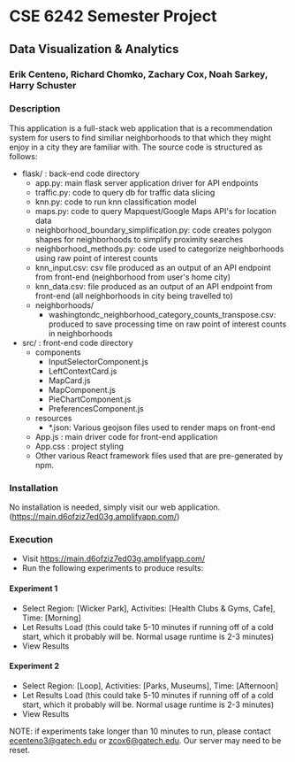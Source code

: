 # CSE 6242 Semester Project
## Data Visualization & Analytics
### Erik Centeno, Richard Chomko, Zachary Cox, Noah Sarkey, Harry Schuster

### Description
This application is a full-stack web application that is a recommendation system for users to find similiar neighborhoods to that which they might enjoy in a city they are familiar with. The source code is structured as follows:
- flask/ : back-end code directory
  - app.py: main flask server application driver for API endpoints
  - traffic.py: code to query db for traffic data slicing
  - knn.py: code to run knn classification model
  - maps.py: code to query Mapquest/Google Maps API's for location data
  - neighborhood_boundary_simplification.py: code creates polygon shapes for neighborhoods to simplify proximity searches
  - neighborhood_methods.py: code used to categorize neighborhoods using raw point of interest counts
  - knn_input.csv: csv file produced as an output of an API endpoint from front-end (neighborhood from user's home city)
  - knn_data.csv: file produced as an output of an API endpoint from front-end (all neighborhoods in city being travelled to)
  - neighborhoods/
    - washingtondc_neighborhood_category_counts_transpose.csv: produced to save processing time on raw point of interest counts in neighborhoods
- src/ : front-end code directory
  - components
    - InputSelectorComponent.js
    - LeftContextCard.js
    - MapCard.js
    - MapComponent.js
    - PieChartComponent.js
    - PreferencesComponent.js
  - resources
    - *.json: Various geojson files used to render maps on front-end
  - App.js : main driver code for front-end application
  - App.css : project styling
  - Other various React framework files used that are pre-generated by npm. 
  
  

### Installation
No installation is needed, simply visit our web application. (https://main.d6ofziz7ed03g.amplifyapp.com/)
### Execution
* Visit https://main.d6ofziz7ed03g.amplifyapp.com/
* Run the following experiments to produce results:

#### Experiment 1
* Select Region: [Wicker Park], Activities: [Health Clubs & Gyms, Cafe], Time: [Morning]
* Let Results Load (this could take 5-10 minutes if running off of a cold start, which it probably will be. Normal usage runtime is 2-3 minutes) 
* View Results

#### Experiment 2
* Select Region: [Loop], Activities: [Parks, Museums], Time: [Afternoon]
* Let Results Load (this could take 5-10 minutes if running off of a cold start, which it probably will be. Normal usage runtime is 2-3 minutes) 
* View Results

NOTE: if experiments take longer than 10 minutes to run, please contact ecenteno3@gatech.edu or zcox6@gatech.edu. Our server may need to be reset. 
